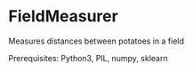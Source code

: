 # FieldMeasurer
Measures distances between potatoes in a field

Prerequisites: Python3, PIL, numpy, sklearn
